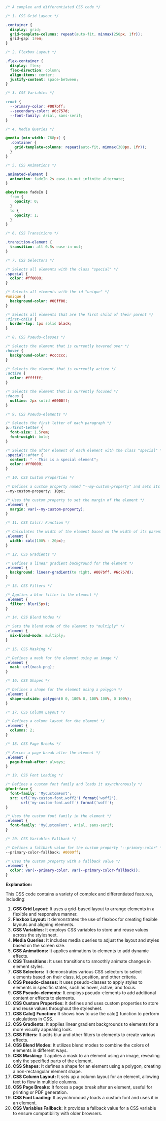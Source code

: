 ```css
/* A complex and differentiated CSS code */

/* 1. CSS Grid Layout */

.container {
  display: grid;
  grid-template-columns: repeat(auto-fit, minmax(250px, 1fr));
  grid-gap: 1rem;
}

/* 2. Flexbox Layout */

.flex-container {
  display: flex;
  flex-direction: column;
  align-items: center;
  justify-content: space-between;
}

/* 3. CSS Variables */

:root {
  --primary-color: #007bff;
  --secondary-color: #6c757d;
  --font-family: Arial, sans-serif;
}

/* 4. Media Queries */

@media (min-width: 768px) {
  .container {
    grid-template-columns: repeat(auto-fit, minmax(300px, 1fr));
  }
}

/* 5. CSS Animations */

.animated-element {
  animation: fadeIn 2s ease-in-out infinite alternate;
}

@keyframes fadeIn {
  from {
    opacity: 0;
  }
  to {
    opacity: 1;
  }
}

/* 6. CSS Transitions */

.transition-element {
  transition: all 0.5s ease-in-out;
}

/* 7. CSS Selectors */

/* Selects all elements with the class "special" */
.special {
  color: #ff0000;
}

/* Selects all elements with the id "unique" */
#unique {
  background-color: #00ff00;
}

/* Selects all elements that are the first child of their parent */
:first-child {
  border-top: 1px solid black;
}

/* 8. CSS Pseudo-classes */

/* Selects the element that is currently hovered over */
:hover {
  background-color: #cccccc;
}

/* Selects the element that is currently active */
:active {
  color: #ffffff;
}

/* Selects the element that is currently focused */
:focus {
  outline: 2px solid #0000ff;
}

/* 9. CSS Pseudo-elements */

/* Selects the first letter of each paragraph */
p::first-letter {
  font-size: 1.5rem;
  font-weight: bold;
}

/* Selects the after element of each element with the class "special" */
.special::after {
  content: " - This is a special element";
  color: #ff0000;
}

/* 10. CSS Custom Properties */

/* Defines a custom property named "--my-custom-property" and sets its value to 10px */
--my-custom-property: 10px;

/* Uses the custom property to set the margin of the element */
.element {
  margin: var(--my-custom-property);
}

/* 11. CSS Calc() Function */

/* Calculates the width of the element based on the width of its parent */
.element {
  width: calc(100% - 20px);
}

/* 12. CSS Gradients */

/* Defines a linear gradient background for the element */
.element {
  background: linear-gradient(to right, #007bff, #6c757d);
}

/* 13. CSS Filters */

/* Applies a blur filter to the element */
.element {
  filter: blur(5px);
}

/* 14. CSS Blend Modes */

/* Sets the blend mode of the element to "multiply" */
.element {
  mix-blend-mode: multiply;
}

/* 15. CSS Masking */

/* Defines a mask for the element using an image */
.element {
  mask: url(mask.png);
}

/* 16. CSS Shapes */

/* Defines a shape for the element using a polygon */
.element {
  shape-outside: polygon(0 0, 100% 0, 100% 100%, 0 100%);
}

/* 17. CSS Column Layout */

/* Defines a column layout for the element */
.element {
  columns: 2;
}

/* 18. CSS Page Breaks */

/* Forces a page break after the element */
.element {
  page-break-after: always;
}

/* 19. CSS Font Loading */

/* Defines a custom font family and loads it asynchronously */
@font-face {
  font-family: 'MyCustomFont';
  src: url('my-custom-font.woff2') format('woff2'),
       url('my-custom-font.woff') format('woff');
}

/* Uses the custom font family in the element */
.element {
  font-family: 'MyCustomFont', Arial, sans-serif;
}

/* 20. CSS Variables Fallback */

/* Defines a fallback value for the custom property "--primary-color" */
--primary-color-fallback: #0000ff;

/* Uses the custom property with a fallback value */
.element {
  color: var(--primary-color, var(--primary-color-fallback));
}
```

**Explanation:**

This CSS code contains a variety of complex and differentiated features, including:

1. **CSS Grid Layout:** It uses a grid-based layout to arrange elements in a flexible and responsive manner.
2. **Flexbox Layout:** It demonstrates the use of flexbox for creating flexible layouts and aligning elements.
3. **CSS Variables:** It employs CSS variables to store and reuse values across the stylesheet.
4. **Media Queries:** It includes media queries to adjust the layout and styles based on the screen size.
5. **CSS Animations:** It applies animations to elements to add dynamic effects.
6. **CSS Transitions:** It uses transitions to smoothly animate changes in element styles.
7. **CSS Selectors:** It demonstrates various CSS selectors to select elements based on their class, id, position, and other criteria.
8. **CSS Pseudo-classes:** It uses pseudo-classes to apply styles to elements in specific states, such as hover, active, and focus.
9. **CSS Pseudo-elements:** It employs pseudo-elements to add additional content or effects to elements.
10. **CSS Custom Properties:** It defines and uses custom properties to store and reuse values throughout the stylesheet.
11. **CSS Calc() Function:** It shows how to use the calc() function to perform calculations in CSS.
12. **CSS Gradients:** It applies linear gradient backgrounds to elements for a more visually appealing look.
13. **CSS Filters:** It adds blur and other filters to elements to create various effects.
14. **CSS Blend Modes:** It utilizes blend modes to combine the colors of elements in different ways.
15. **CSS Masking:** It applies a mask to an element using an image, revealing only the specified parts of the element.
16. **CSS Shapes:** It defines a shape for an element using a polygon, creating a non-rectangular element shape.
17. **CSS Column Layout:** It sets up a column layout for an element, allowing text to flow in multiple columns.
18. **CSS Page Breaks:** It forces a page break after an element, useful for printing or PDF generation.
19. **CSS Font Loading:** It asynchronously loads a custom font and uses it in an element.
20. **CSS Variables Fallback:** It provides a fallback value for a CSS variable to ensure compatibility with older browsers.
